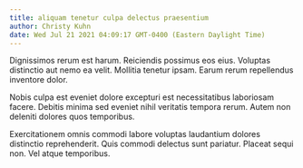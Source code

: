 ```yaml
---
title: aliquam tenetur culpa delectus praesentium
author: Christy Kuhn
date: Wed Jul 21 2021 04:09:17 GMT-0400 (Eastern Daylight Time)
---
```

Dignissimos rerum est harum. Reiciendis possimus eos eius. Voluptas distinctio aut nemo ea velit. Mollitia tenetur ipsam. Earum rerum repellendus inventore dolor.

 Nobis culpa est eveniet dolore excepturi est necessitatibus laboriosam facere. Debitis minima sed eveniet nihil veritatis tempora rerum. Autem non deleniti dolores quos temporibus.

 Exercitationem omnis commodi labore voluptas laudantium dolores distinctio reprehenderit. Quis commodi delectus sunt pariatur. Placeat sequi non. Vel atque temporibus.